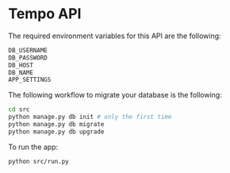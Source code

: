 # Tempo API

The required environment variables for this API are the following:

````bash
DB_USERNAME
DB_PASSWORD
DB_HOST
DB_NAME
APP_SETTINGS
````

The following workflow to migrate your database is the following:

````bash
cd src
python manage.py db init # only the first time
python manage.py db migrate
python manage.py db upgrade
````

To run the app:

````bash
python src/run.py
````
